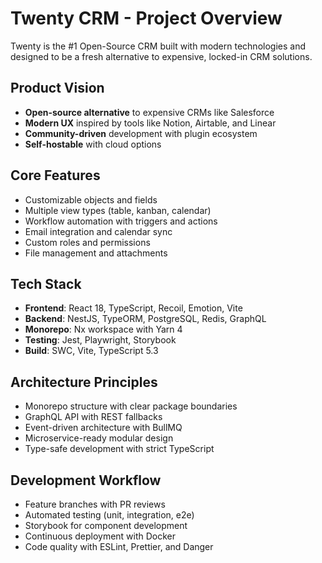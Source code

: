 # Twenty CRM - Project Overview

Twenty is the #1 Open-Source CRM built with modern technologies and designed to be a fresh alternative to expensive, locked-in CRM solutions.

## Product Vision
- **Open-source alternative** to expensive CRMs like Salesforce
- **Modern UX** inspired by tools like Notion, Airtable, and Linear
- **Community-driven** development with plugin ecosystem
- **Self-hostable** with cloud options

## Core Features
- Customizable objects and fields
- Multiple view types (table, kanban, calendar)
- Workflow automation with triggers and actions
- Email integration and calendar sync
- Custom roles and permissions
- File management and attachments

## Tech Stack
- **Frontend**: React 18, TypeScript, Recoil, Emotion, Vite
- **Backend**: NestJS, TypeORM, PostgreSQL, Redis, GraphQL
- **Monorepo**: Nx workspace with Yarn 4
- **Testing**: Jest, Playwright, Storybook
- **Build**: SWC, Vite, TypeScript 5.3

## Architecture Principles
- Monorepo structure with clear package boundaries
- GraphQL API with REST fallbacks
- Event-driven architecture with BullMQ
- Microservice-ready modular design
- Type-safe development with strict TypeScript

## Development Workflow
- Feature branches with PR reviews
- Automated testing (unit, integration, e2e)
- Storybook for component development
- Continuous deployment with Docker
- Code quality with ESLint, Prettier, and Danger